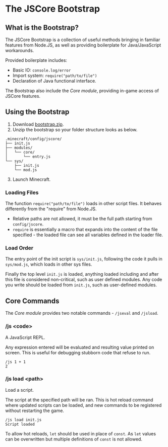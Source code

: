 # The JSCore Bootstrap

## What is the Bootstrap?

The JSCore Bootstrap is a collection of useful methods bringing in familiar features from Node.JS, as well as providing boilerplate for Java/JavaScript workarounds.

Provided boilerplate includes:

- Basic IO: `console.log/error`
- Import system: `require("path/to/file")`
- Declaration of Java functional interface.

The Bootstrap also include the *Core module*, providing in-game access of JSCore features.

## Using the Bootstrap

1. Download [bootstrap.zip](todo).
2. Unzip the bootstrap so your folder structure looks as below.
```
.minecraft/config/jscore/
├── init.js
├── modules/
│   └── core/
│       └── entry.js
└── sys/
    ├── init.js
    └── mod.js
```
3. Launch Minecraft.

### Loading Files

The function `require("path/to/file")` loads in other script files. It behaves differently from the "require" from Node.JS.
- Relative paths are not allowed, it must be the full path starting from `config/jscore`.
- `require` is essentially a macro that expands into the content of the file specified - the loaded file can see all variables defined in the loader file.

### Load Order

The entry point of the init script is `sys/init.js`, following the code it pulls in `sys/mod.js`, which loads in other sys files.

Finally the top level `init.js` is loaded, anything loaded including and after this file is considered non-critical, such as user defined modules. Any code you write should be loaded from `init.js`, such as user-defined modules.

## Core Commands

The *Core module* provides two notable commands - `/jseval` and `/jsload`.

### /js &lt;code&gt;

A JavaScript REPL.

Any expression entered will be evaluated and resulting value printed on screen. This is useful for debugging stubborn code that refuse to run.
```
/js 1 + 1
2
```

### /js load &lt;path&gt;

Load a script.

The script at the specified path will be ran. This is hot reload command where updated scripts can be loaded, and new commands to be registered without restarting the game.

```
/js load init.js
Script loaded
```

To allow hot reloads, `let` should be used in place of `const`. As `let` values can be overwritten but multiple definitions of `const` is not allowed.
